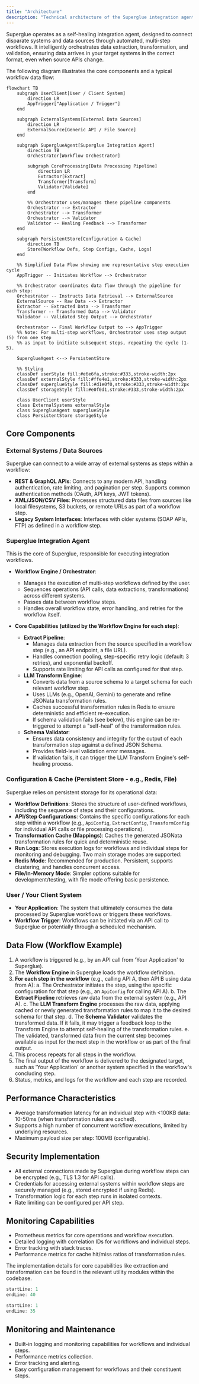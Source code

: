 ```yaml
---
title: "Architecture"
description: "Technical architecture of the Superglue integration agent and its data flow"
---
```


Superglue operates as a self-healing integration agent, designed to connect disparate systems and data sources through automated, multi-step workflows. It intelligently orchestrates data extraction, transformation, and validation, ensuring data arrives in your target systems in the correct format, even when source APIs change.

The following diagram illustrates the core components and a typical workflow data flow:

```mermaid
flowchart TB
    subgraph UserClient[User / Client System]
        direction LR
        AppTrigger["Application / Trigger"]
    end

    subgraph ExternalSystems[External Data Sources]
        direction LR
        ExternalSource[Generic API / File Source]
    end

    subgraph SuperglueAgent[Superglue Integration Agent]
        direction TB
        Orchestrator[Workflow Orchestrator]
        
        subgraph CoreProcessing[Data Processing Pipeline]
            direction LR
            Extractor[Extract]
            Transformer[Transform]
            Validator[Validate]
        end
        
        %% Orchestrator uses/manages these pipeline components
        Orchestrator --> Extractor
        Orchestrator --> Transformer
        Orchestrator --> Validator
        Validator -- Healing Feedback --> Transformer
    end

    subgraph PersistentStore[Configuration & Cache]
        direction TB
        Store[Workflow Defs, Step Configs, Cache, Logs]
    end

    %% Simplified Data Flow showing one representative step execution cycle
    AppTrigger -- Initiates Workflow --> Orchestrator
    
    %% Orchestrator coordinates data flow through the pipeline for each step:
    Orchestrator -- Instructs Data Retrieval --> ExternalSource
    ExternalSource -- Raw Data --> Extractor
    Extractor -- Extracted Data --> Transformer
    Transformer -- Transformed Data --> Validator
    Validator -- Validated Step Output --> Orchestrator
    
    Orchestrator -- Final Workflow Output to --> AppTrigger
    %% Note: For multi-step workflows, Orchestrator uses step output (5) from one step
    %% as input to initiate subsequent steps, repeating the cycle (1-5).

    SuperglueAgent <--> PersistentStore

    %% Styling
    classDef userStyle fill:#e6e6fa,stroke:#333,stroke-width:2px
    classDef externalStyle fill:#ffe4e1,stroke:#333,stroke-width:2px
    classDef superglueStyle fill:#d1e0f0,stroke:#333,stroke-width:2px
    classDef storageStyle fill:#e0f0d1,stroke:#333,stroke-width:2px

    class UserClient userStyle
    class ExternalSystems externalStyle
    class SuperglueAgent superglueStyle
    class PersistentStore storageStyle
```

## Core Components

### External Systems / Data Sources
Superglue can connect to a wide array of external systems as steps within a workflow:
- **REST & GraphQL APIs**: Connects to any modern API, handling authentication, rate limiting, and pagination per step. Supports common authentication methods (OAuth, API keys, JWT tokens).
- **XML/JSON/CSV Files**: Processes structured data files from sources like local filesystems, S3 buckets, or remote URLs as part of a workflow step.
- **Legacy System Interfaces**: Interfaces with older systems (SOAP APIs, FTP) as defined in a workflow step.

### Superglue Integration Agent
This is the core of Superglue, responsible for executing integration workflows.

- **Workflow Engine / Orchestrator**:
  - Manages the execution of multi-step workflows defined by the user.
  - Sequences operations (API calls, data extractions, transformations) across different systems.
  - Passes data between workflow steps.
  - Handles overall workflow state, error handling, and retries for the workflow itself.

- **Core Capabilities (utilized by the Workflow Engine for each step)**:
  - **Extract Pipeline**:
    - Manages data extraction from the source specified in a workflow step (e.g., an API endpoint, a file URL).
    - Handles connection pooling, step-specific retry logic (default: 3 retries), and exponential backoff.
    - Supports rate limiting for API calls as configured for that step.
  - **LLM Transform Engine**:
    - Converts data from a source schema to a target schema for each relevant workflow step.
    - Uses LLMs (e.g., OpenAI, Gemini) to generate and refine JSONata transformation rules.
    - Caches successful transformation rules in Redis to ensure deterministic and efficient re-execution.
    - If schema validation fails (see below), this engine can be re-triggered to attempt a "self-heal" of the transformation rules.
  - **Schema Validator**:
    - Ensures data consistency and integrity for the output of each transformation step against a defined JSON Schema.
    - Provides field-level validation error messages.
    - If validation fails, it can trigger the LLM Transform Engine's self-healing process.

### Configuration & Cache (Persistent Store - e.g., Redis, File)
Superglue relies on persistent storage for its operational data:
- **Workflow Definitions**: Stores the structure of user-defined workflows, including the sequence of steps and their configurations.
- **API/Step Configurations**: Contains the specific configurations for each step within a workflow (e.g., `ApiConfig`, `ExtractConfig`, `TransformConfig` for individual API calls or file processing operations).
- **Transformation Cache (Mappings)**: Caches the generated JSONata transformation rules for quick and deterministic reuse.
- **Run Logs**: Stores execution logs for workflows and individual steps for monitoring and debugging.
Two main storage modes are supported:
- **Redis Mode**: Recommended for production. Persistent, supports clustering, and handles concurrent access.
- **File/In-Memory Mode**: Simpler options suitable for development/testing, with file mode offering basic persistence.

### User / Your Client System
- **Your Application**: The system that ultimately consumes the data processed by Superglue workflows or triggers these workflows.
- **Workflow Trigger**: Workflows can be initiated via an API call to Superglue or potentially through a scheduled mechanism.

## Data Flow (Workflow Example)

1.  A workflow is triggered (e.g., by an API call from 'Your Application' to Superglue).
2.  The **Workflow Engine** in Superglue loads the workflow definition.
3.  **For each step in the workflow** (e.g., calling API A, then API B using data from A):
    a.  The Orchestrator initiates the step, using the specific configuration for that step (e.g., an `ApiConfig` for calling API A).
    b.  The **Extract Pipeline** retrieves raw data from the external system (e.g., API A).
    c.  The **LLM Transform Engine** processes the raw data, applying cached or newly generated transformation rules to map it to the desired schema for that step.
    d.  The **Schema Validator** validates the transformed data. If it fails, it may trigger a feedback loop to the Transform Engine to attempt self-healing of the transformation rules.
    e.  The validated, transformed data from the current step becomes available as input for the next step in the workflow or as part of the final output.
4.  This process repeats for all steps in the workflow.
5.  The final output of the workflow is delivered to the designated target, such as 'Your Application' or another system specified in the workflow's concluding step.
6.  Status, metrics, and logs for the workflow and each step are recorded.

## Performance Characteristics
- Average transformation latency for an individual step with <100KB data: 10-50ms (when transformation rules are cached).
- Supports a high number of concurrent workflow executions, limited by underlying resources.
- Maximum payload size per step: 100MB (configurable).

## Security Implementation
- All external connections made by Superglue during workflow steps can be encrypted (e.g., TLS 1.3 for API calls).
- Credentials for accessing external systems within workflow steps are securely managed (e.g., stored encrypted if using Redis).
- Transformation logic for each step runs in isolated contexts.
- Rate limiting can be configured per API step.

## Monitoring Capabilities
- Prometheus metrics for core operations and workflow execution.
- Detailed logging with correlation IDs for workflows and individual steps.
- Error tracking with stack traces.
- Performance metrics for cache hit/miss ratios of transformation rules.

The implementation details for core capabilities like extraction and transformation can be found in the relevant utility modules within the codebase.

```typescript:packages/core/utils/extract.ts
startLine: 1
endLine: 40
```

```typescript:packages/core/utils/transform.ts
startLine: 1
endLine: 35
```

## Monitoring and Maintenance
- Built-in logging and monitoring capabilities for workflows and individual steps.
- Performance metrics collection.
- Error tracking and alerting.
- Easy configuration management for workflows and their constituent steps. 